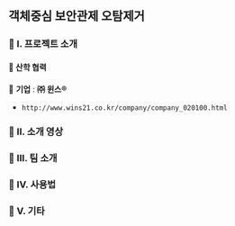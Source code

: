## 객체중심 보안관제 오탐제거

### 🔶 I. 프로젝트 소개
#### 🔸 산학 협력
🔹 **기업** : **㈜ 윈스®**
- `http://www.wins21.co.kr/company/company_020100.html`
### 🔶 II. 소개 영상

### 🔶 III. 팀 소개

### 🔶 IV. 사용법

### 🔶 V. 기타
